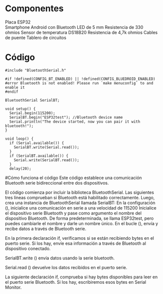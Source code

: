 # Componentes 
Placa ESP32  
Smartphone Android con Bluetooth
LED de 5 mm
Resistencia de 330 ohmios
Sensor de temperatura DS18B20
Resistencia de 4,7k ohmios
Cables de puente
Tablero de circuitos

# Código
```
#include "BluetoothSerial.h"

#if !defined(CONFIG_BT_ENABLED) || !defined(CONFIG_BLUEDROID_ENABLED)
#error Bluetooth is not enabled! Please run `make menuconfig` to and enable it
#endif

BluetoothSerial SerialBT;

void setup() {
  Serial.begin(115200);
  SerialBT.begin("ESP32test"); //Bluetooth device name
  Serial.println("The device started, now you can pair it with bluetooth!");
}

void loop() {
  if (Serial.available()) {
    SerialBT.write(Serial.read());
  }
  if (SerialBT.available()) {
    Serial.write(SerialBT.read());
  }
  delay(20);
```





#Cómo funciona el código
Este código establece una comunicación Bluetooth serie bidireccional entre dos dispositivos.

El código comienza por incluir la biblioteca BluetoothSerial.
Las siguientes tres líneas comprueban si Bluetooth está habilitado correctamente.
Luego, crea una instancia de BluetoothSerial llamada SerialBT:
En la configuración (), inicialice una comunicación en serie a una velocidad de 115200
Inicialice el dispositivo serie Bluetooth y pase como argumento el nombre del dispositivo Bluetooth. De forma predeterminada, se llama ESP32test, pero puedes cambiarle el nombre y darle un nombre único.
En el bucle (), envía y recibe datos a través de Bluetooth serie.

En la primera declaración if, verificamos si se están recibiendo bytes en el puerto serie. Si los hay, envíe esa información a través de Bluetooth al dispositivo conectado.

SerialBT.write () envía datos usando la serie bluetooth.

Serial.read () devuelve los datos recibidos en el puerto serie.

La siguiente declaración if, comprueba si hay bytes disponibles para leer en el puerto serie Bluetooth. Si los hay, escribiremos esos bytes en Serial Monitor.
